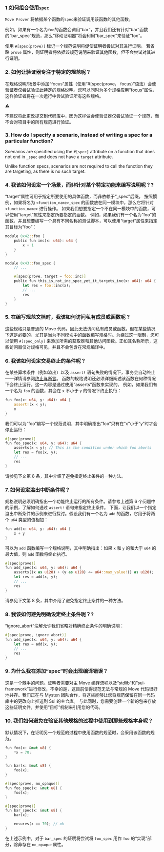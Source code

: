 ### 1.如何组合使用`spec`
`Move Prover` 将依据某个函数的`spec`来验证调用该函数的其他函数。

例如，如果有一个名为`foo`的函数会调用“bar”，并且我们还有针对“bar”函数的“bar_spec”规范，那么“移动证明器”将会利用“bar_spec”来验证“foo”。

使用 `#[spec(prove)]` 标记一个规范说明将促使证明者尝试对其进行证明。
若省略 `prove` 属性，则证明者将依据该规范说明来验证其他函数，但不会尝试对其进行证明。

### 2. 如何让验证器专注于特定的规范呢？

在规格说明/场景中添加“focus”属性（使用“#[spec(prove， focus)”语法）会使验证者仅尝试验证此特定的规格说明。您可以同时为多个规格应用“focus”属性，这样验证者将在一次运行中尝试验证所有这些规格。
<aside>
⚠️

不建议将此更改提交到代码库中，因为这样做会使验证器仅尝试验证一个规范，而不会对项目中的所有规范进行验证。
</aside>

### 3. How do I specify a scenario, instead of writing a spec for a particular function?

Scenarios are specified using the `#[spec]` attribute on a function that does not end in `_spec` and does not have a `target` attribute.

Unlike function specs, scenarios are not required to call the function they are targeting, as there is no such target.

### 4. 我该如何设定一个场景，而非针对某个特定功能来编写说明呢？?

“target”属性可用于指定所要使用的具体函数，而非依赖于“_spec”后缀。
按照惯例，如果将名为 `<function_name>_spec` 的函数放在同一模块中，那么它将针对 `<function_name>` 进行操作。
如果我们想要指定一个不在同一模块中的函数，可以使用“target”属性来指定所要指定的函数。
例如，如果我们有一个名为“foo”的函数，并且想要编写一个具有不同名称的测试脚本，可以使用“target”属性来指定其目标为“foo”：
```rust
module 0x42::foo {
    public fun inc(x: u64): u64 {
        x + 1
    }
}

module 0x43::foo_spec {
    // ...

    #[spec(prove, target = foo::inc)]
    public fun this_is_not_inc_spec_yet_it_targets_inc(x: u64): u64 {
        let res = foo::inc(x);
        // ...
        res
    }
}

```

### 5. 在编写规范文档时，我该如何访问私有成员或函数呢？

这些规格只是普通的 Move 代码，因此无法访问私有成员或函数。但在某些情况下这是必要的，尤其是当为不同模块中的函数编写规格时。为绕过这一限制，您可以使用 `#[spec_only]` 来添加所需的获取器和其他访问函数。正如其名称所示，这些访问器仅对规格可见，并且不会包含在常规编译中。

### 6. 我该如何设定交易终止的条件呢？

在某些算术条件（例如溢出）以及 `assert!` 语句失败的情况下，事务会自动终止——详情请参阅[终止与断言](https://move-book.com/reference/abort-and-assert.html)。
函数的规格说明还必须详细阐述该函数在何种情况下会终止运行。这一内容是通过使用“asserts”函数来实现的。
例如，如果我们有一个名为 `foo` 的函数，其会在 `x` 不小于 `y` 的情况下终止执行：

```rust
fun foo(x: u64, y: u64): u64 {
    assert!(x < y);
    x
}

```

我们可以为“foo”编写一个规范说明，其中明确指出“foo”只有在“x”小于“y”时才会停止运行：
```rust
#[spec(prove)]
fun foo_spec(x: u64, y: u64): u64 {
    asserts(x < y); // This is the condition under which foo aborts
    let res = foo(x, y);
    // ...
    res
}

```

请参见下文第 8 条，其中介绍了避免指定终止条件的一种方法。

### 7. 如何设定溢出中断条件呢？

规格说明必须明确指出一个功能终止运行的所有条件。请参考上述第 6 个问题中的示例，了解如何通过 `assert!` 语句来指定终止条件。
下面，让我们以一个指定溢出中断条件的示例来进行探讨。假设我们有一个名为 `add` 的函数，它用于将两个 `u64` 类型的值相加：

```rust
fun add(x: u64, y: u64): u64 {
    x + y
}

```

可以为 `add` 函数编写一个规格说明，其中明确指出：如果 `x` 和 `y` 的和大于 `u64` 的最大值，则 `add` 函数将终止执行。
```rust
#[spec(prove)]
fun add_spec(x: u64, y: u64): u64 {
    asserts((x as u128) + (y as u128) <= u64::max_value!() as u128);
    let res = add(x, y);
    // ...
    res
}
```

请参见下文第 8 条，其中介绍了避免指定终止条件的一种方法。
### 8. 我该如何避免明确设定终止条件呢？?

“ignore_abort”注解允许我们省略对精确终止条件的明确说明：

```rust
#[spec(prove, ignore_abort)]
fun add_spec(x: u64, y: u64): u64 {
    let res = add(x, y);
    // ...
    res
}
```

### 9. 为什么我在添加“spec”时会出现编译错误？

这是一个棘手的问题。证明者需要对主 Move 编译流程以及“stdlib”和“sui-framework”进行修改，不幸的是，这目前使得规范无法与常规的 Move 代码很好地共存。我们正在与 Mysten 团队合作，将这些能够让您将规范保留在同一代码库中的更改向上推送到 Sui 的主仓库。
与此同时，您需要创建一个新的包来存放这些证明文件，并使用“目标”机制来引用您的代码。

### 10. 我们如何避免在验证其他规格的过程中使用到那些规格本身呢？

默认情况下，在证明另一个规范的过程中使用函数的规范时，会采用该函数的规范。
```rust
fun foo(x: &mut u8) {
    *x = 70;
}

fun bar(x: &mut u8) {
    foo(x);
}

#[spec(prove, no_opaque)]
fun foo_spec(x: &mut u8) {
    foo(x);
}

#[spec(prove)]
fun bar_spec(x: &mut u8) {
    bar(x);

    ensures(x == 70); // ok
}
```

在上述示例中，对于 `bar_spec` 的证明将尝试将 `foo_spec` 用作 `foo` 的“实现”部分，除非存在 `no_opaque` 属性。